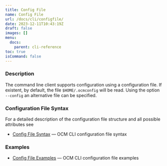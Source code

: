 ```yaml
---
title: Config File
name: Config File
url: /docs/cli/configfile/
date: 2023-12-11T10:43:19Z
draft: false
images: []
menu:
  docs:
    parent: cli-reference
toc: true
isCommand: false
---
```


### Description

The command line client supports configuration using a configuration file.
If existent, by default, the file <code>$HOME/.ocmconfig</code> will be read.
Using the option <code>--config</code> an alternative file can be specified.

### Configuration File Syntax
For a detailed description of the configuration file structure and all possible attributes see
* [Config File Syntax](/docs/cli/configfile/syntax)	 &mdash; OCM CLI configuration file syntax

### Examples
* [Config File Examples](/docs/cli/configfile/examples)	 &mdash; OCM CLI configuration file examples